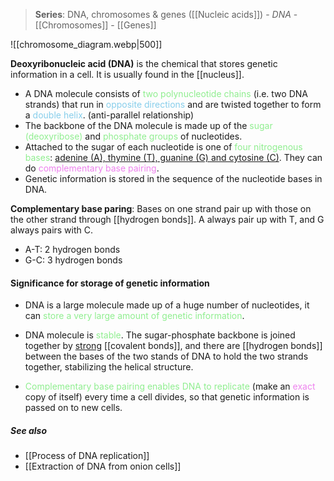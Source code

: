 > **Series**: DNA, chromosomes & genes
> ([[Nucleic acids]]) - *DNA* - [[Chromosomes]] - [[Genes]]

![[chromosome_diagram.webp|500]] 

**Deoxyribonucleic acid (DNA)** is the chemical that stores genetic information in a cell. It is usually found in the [[nucleus]].
- A DNA molecule consists of <span style="color: lightgreen">two polynucleotide chains</span> (i.e. two DNA strands) that run in <span style="color: skyblue">opposite directions</span> and are twisted together to form a <span style="color: skyblue">double helix</span>. (anti-parallel relationship)
- The backbone of the DNA molecule is made up of the <span style="color: lightgreen">sugar (deoxyribose)</span> and <span style="color: lightgreen">phosphate groups</span> of nucleotides.
- Attached to the sugar of each nucleotide is one of <span style="color: lightgreen">four nitrogenous bases</span>: <u>adenine (A), thymine (T), guanine (G) and cytosine (C)</u>. They can do <span style="color: violet">complementary base pairing</span>.
- Genetic information is stored in the sequence of the nucleotide bases in DNA.

**Complementary base paring**: Bases on one strand pair up with those on the other strand through [[hydrogen bonds]]. A always pair up with T, and G always pairs with C.
- A-T: 2 hydrogen bonds
- G-C: 3 hydrogen bonds

#### Significance for storage of genetic information
- DNA is a large molecule made up of a huge number of nucleotides, it can <span style="color: lightgreen">store a very large amount of genetic information</span>.

- DNA molecule is <span style="color: lightgreen">stable</span>. The sugar-phosphate backbone is joined together by <u>strong</u> [[covalent bonds]], and there are [[hydrogen bonds]] between the bases of the two stands of DNA to hold the two strands together, stabilizing the helical structure.

- <span style="color: lightgreen">Complementary base pairing enables DNA to replicate</span> (make an <span style="color: violet">exact</span> copy of itself) every time a cell divides, so that genetic information is passed on to new cells.

##### See also
- [[Process of DNA replication]]
- [[Extraction of DNA from onion cells]]
